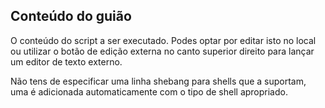## Conteúdo do guião

O conteúdo do script a ser executado. Podes optar por editar isto no local ou utilizar o botão de edição externa no canto superior direito para lançar um editor de texto externo.

Não tens de especificar uma linha shebang para shells que a suportam, uma é adicionada automaticamente com o tipo de shell apropriado.
